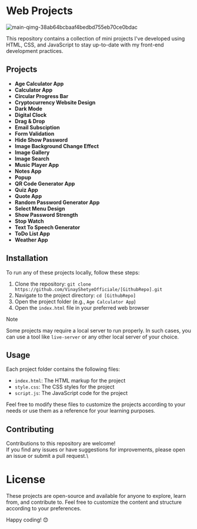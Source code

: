 # Web Projects
![main-qimg-38ab64bcbaaf4bedbd755eb70ce0bdac](https://github.com/VinayShetyeOfficial/Html_Css_JS_Projects/assets/100470361/18c255b2-4047-4407-8100-21410d74a347)


This repository contains a collection of mini projects I've developed using HTML, CSS, and JavaScript to stay up-to-date with my front-end development practices.


## Projects

- **Age Calculator App**
- **Calculator App**
- **Circular Progress Bar**
- **Cryptocurrency Website Design**
- **Dark Mode**
- **Digital Clock**
- **Drag & Drop**
- **Email Subsciption**
- **Form Validation**
- **Hide Show Password**
- **Image Background Change Effect**
- **Image Gallery**
- **Image Search**
- **Music Player App**
- **Notes App**
- **Popup**
- **QR Code Generator App**
- **Quiz App**
- **Quote App**
- **Random Password Generator App**
- **Select Menu Design**
- **Show Password Strength**
- **Stop Watch**
- **Text To Speech Generator**
- **ToDo List App**
- **Weather App**

## Installation

To run any of these projects locally, follow these steps:

1. Clone the repository: `git clone https://github.com/VinayShetyeOfficiale/[GithubRepo].git`
2. Navigate to the project directory: `cd [GithubRepo]`
3. Open the project folder (e.g., `Age Calculator App`)
4. Open the `index.html` file in your preferred web browser

> [!Note]
> Some projects may require a local server to run properly. In such cases, you can use a tool like `live-server` or any other local server of your choice.

## Usage

Each project folder contains the following files:

- `index.html`: The HTML markup for the project
- `style.css`: The CSS styles for the project
- `script.js`: The JavaScript code for the project

Feel free to modify these files to customize the projects according to your needs or use them as a reference for your learning purposes.

## Contributing

Contributions to this repository are welcome! <br>If you find any issues or have suggestions for improvements, please open an issue or submit a pull request.\

# License
These projects are open-source and available for anyone to explore, learn from, and contribute to. Feel free to customize the content and structure according to your preferences.

Happy coding! 😊
